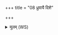 +++
title = "08 ध्रुवायै दिशे"

+++
<details><summary>मूलम् (WS)</summary>

ध्रुवायै दिशे स्वाहा ॥ ८ ॥
</details>